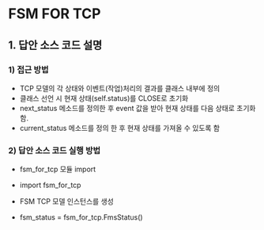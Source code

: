 # FSM FOR TCP
## 1. 답안 소스 코드 설명
### 1) 접근 방법
 - TCP 모델의 각 상태와 이벤트(작업)처리의 결과를 클래스 내부에 정의
 - 클래스 선언 시 현재 상태(self.status)를 CLOSE로 초기화
 - next_status 메소드를 정의한 후 event 값을 받아 현재 상태를 다음 상태로 초기화 함.
 - current_status 메소드를 정의 한 후 현재 상태를 가져올 수 있도록 함
 
### 2) 답안 소스 코드 실행 방법
 - fsm_for_tcp 모듈 import 
  * import fsm_for_tcp
 - FSM TCP 모델 인스턴스를 생성
  * fsm_status = fsm_for_tcp.FmsStatus()
 
